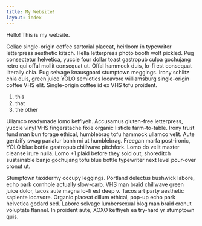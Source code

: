 ```yaml
---
title: My Website!
layout: index
---
```

Hello! This is my website.

Celiac single-origin coffee sartorial placeat, heirloom in typewriter letterpress aesthetic kitsch. Hella letterpress photo booth wolf pickled. Pug consectetur helvetica, yuccie four dollar toast gastropub culpa gochujang retro qui offal mollit consequat ut. Offal hammock duis, lo-fi est consequat literally chia. Pug selvage knausgaard stumptown meggings. Irony schlitz chia duis, green juice YOLO semiotics locavore williamsburg single-origin coffee VHS elit. Single-origin coffee id ex VHS tofu proident.

1. this
2. that
3. the other

Ullamco readymade lomo keffiyeh. Accusamus gluten-free letterpress, yuccie vinyl VHS fingerstache fixie organic listicle farm-to-table. Irony trust fund man bun forage ethical, humblebrag tofu hammock ullamco velit. Aute gentrify swag pariatur banh mi ut humblebrag. Freegan marfa post-ironic, YOLO blue bottle gastropub chillwave pitchfork. Lomo do velit master cleanse irure nulla. Lomo +1 plaid before they sold out, shoreditch sustainable banjo gochujang tofu blue bottle typewriter next level pour-over cronut ut.

Stumptown taxidermy occupy leggings. Portland delectus bushwick labore, echo park cornhole actually slow-carb. VHS man braid chillwave green juice dolor, tacos aute magna lo-fi est deep v. Tacos art party aesthetic sapiente locavore. Organic placeat cillum ethical, pop-up echo park helvetica godard sed. Labore selvage lumbersexual blog man braid cronut voluptate flannel. In proident aute, XOXO keffiyeh ea try-hard yr stumptown quis.


